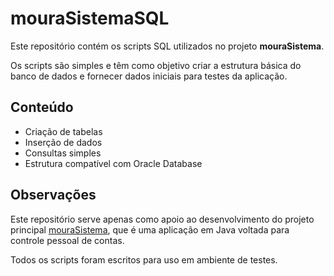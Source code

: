 # mouraSistemaSQL

Este repositório contém os scripts SQL utilizados no projeto **mouraSistema**.

Os scripts são simples e têm como objetivo criar a estrutura básica do banco de dados e fornecer dados iniciais para testes da aplicação.

## Conteúdo

- Criação de tabelas
- Inserção de dados
- Consultas simples
- Estrutura compatível com Oracle Database

## Observações

Este repositório serve apenas como apoio ao desenvolvimento do projeto principal [mouraSistema](https://github.com/rlmoura81/mouraSistema), que é uma aplicação em Java voltada para controle pessoal de contas.

Todos os scripts foram escritos para uso em ambiente de testes.

